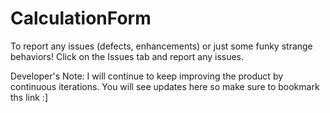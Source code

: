 # CalculationForm
To report any issues (defects, enhancements) or just some funky strange behaviors! 
Click on the Issues tab and report any issues.


Developer's Note: I will continue to keep improving the product by continuous iterations. You will see updates here so make sure to bookmark ths link :]

